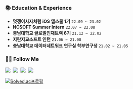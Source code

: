 
### 📚 Education & Experience
- **멋쟁이사자처럼 iOS 앱스쿨 1기** `22.09 ~ 23.02`
- **NCSOFT Summer Intern** `22.07 ~ 22.08`
- **충남대학교 글로벌인재트랙 6기** `21.12 ~ 22.02`
- **지란지교소프트 인턴** `21.06 ~ 21.08`
- **충남대학교 데이터네트워크 연구실 학부연구생** `21.02 ~ 21.05`

### 🙋‍♂️ Follow Me

<p>
  <a href="https://codekodo.tistory.com"><img src="https://img.shields.io/badge/Blog-FF5722?style=flat-square&logo=Blogger&logoColor=white&link=https://codekodo.tistory.com"/></a>&nbsp
  <a href="https://www.linkedin.com/in/dohyeonko"><img src="https://img.shields.io/badge/Linkedin-0077b5?style=flat-square&logo=Linkedin&logoColor=white&link=https://www.linkedin.com/in/dohyeonko/"/></a>&nbsp
  <a href="https://www.instagram.com/kodo_____o/"><img src="https://img.shields.io/badge/Instagram-E4405F?style=flat-square&logo=Instagram&logoColor=white&link=https://www.instagram.com/kodo_____o//"/></a>&nbsp
  <a href="mailto:dohyeon.ko98@gmail.com"><img src="https://img.shields.io/badge/Gmail-d14836?style=flat-square&logo=Gmail&logoColor=white&link=dohyeon.ko98@gmail.com"/></a>&nbsp
  <!--   <a href="https://hits.seeyoufarm.com"><img src="https://hits.seeyoufarm.com/api/count/incr/badge.svg?url=https%3A%2F%2Fgithub.com%2Fk906506&count_bg=%2379C83D&title_bg=%23555555&icon=&icon_color=%23E7E7E7&title=hits&edge_flat=false"/></a> -->

  [![Solved.ac프로필](http://mazassumnida.wtf/api/mini/generate_badge?boj=k906506)](https://solved.ac/k906506)
</p>
